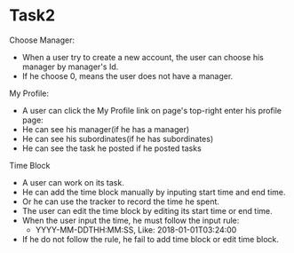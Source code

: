 # Task2

Choose Manager:
 - When a user try to create a new account, the user can choose his manager by manager's Id.
 - If he choose 0, means the user does not have a manager.

My Profile:
 - A user can click the My Profile link on page's top-right enter his profile page:
 - He can see his manager(if he has a manager)
 - He can see his subordinates(if he has subordinates)
 - He can see the task he posted if he posted tasks

Time Block
 - A user can work on its task.
 - He can add the time block manually by inputing start time and end time.
 - Or he can use the tracker to record the time he spent.
 - The user can edit the time block by editing its start time or end time.
 - When the user input the time, he must follow the input rule:
    - YYYY-MM-DDTHH:MM:SS, Like: 2018-01-01T03:24:00
 - If he do not follow the rule, he fail to add time block or edit time block.
